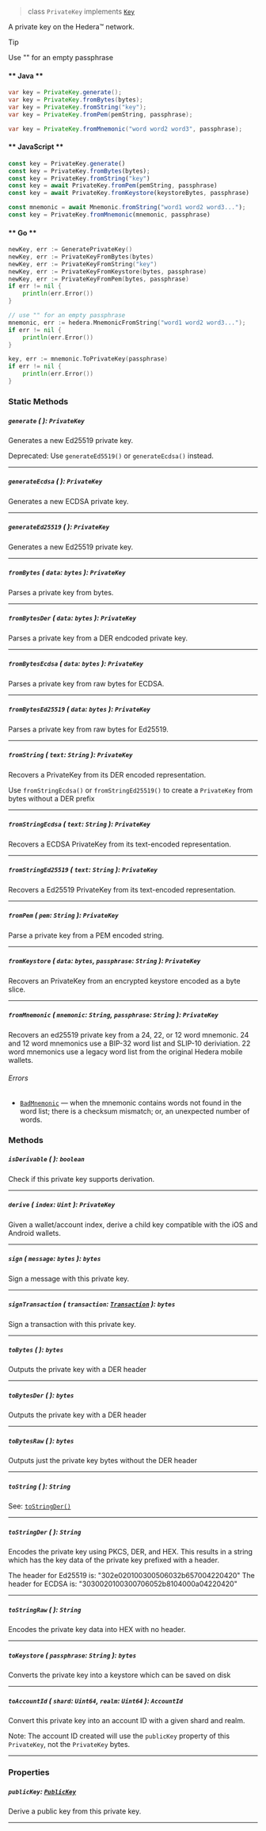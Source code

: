 > class `PrivateKey` implements [`Key`](reference/cryptography/Key.md)

A private key on the Hedera™ network.

> [!TIP]
>  Use "" for an empty passphrase

<!-- tabs:start -->

#### ** Java **

```java
var key = PrivateKey.generate();
var key = PrivateKey.fromBytes(bytes);
var key = PrivateKey.fromString("key");
var key = PrivateKey.fromPem(pemString, passphrase);

var key = PrivateKey.fromMnemonic("word word2 word3", passphrase);
```

#### ** JavaScript **

```javascript
const key = PrivateKey.generate()
const key = PrivateKey.fromBytes(bytes);
const key = PrivateKey.fromString("key")
const key = await PrivateKey.fromPem(pemString, passphrase)
const key = await PrivateKey.fromKeystore(keystoreBytes, passphrase)

const mnemonic = await Mnemonic.fromString("word1 word2 word3...");
const key = PrivateKey.fromMnemonic(mnemonic, passphrase)
```

#### ** Go **

```go
newKey, err := GeneratePrivateKey()
newKey, err := PrivateKeyFromBytes(bytes)
newKey, err := PrivateKeyFromString("key")
newKey, err := PrivateKeyFromKeystore(bytes, passphrase)
newKey, err := PrivateKeyFromPem(bytes, passphrase)
if err != nil {
    println(err.Error())
}

// use "" for an empty passphrase
mnemonic, err := hedera.MnemonicFromString("word1 word2 word3...");
if err != nil {
    println(err.Error())
}

key, err := mnemonic.ToPrivateKey(passphrase)
if err != nil {
    println(err.Error())
}
```

<!-- tabs:end -->

### Static Methods

##### `generate` ( ): `PrivateKey`

Generates a new Ed25519 private key.

Deprecated: Use `generateEd5519()` or `generateEcdsa()` instead.

---

##### `generateEcdsa` ( ): `PrivateKey`

Generates a new ECDSA private key.

---

##### `generateEd25519` ( ): `PrivateKey`

Generates a new Ed25519 private key.

---

##### `fromBytes` ( `data`: `bytes` ): `PrivateKey`

Parses a private key from bytes.

---

##### `fromBytesDer` ( `data`: `bytes` ): `PrivateKey`

Parses a private key from a DER endcoded private key.

---

##### `fromBytesEcdsa` ( `data`: `bytes` ): `PrivateKey`

Parses a private key from raw bytes for ECDSA.

---

##### `fromBytesEd25519` ( `data`: `bytes` ): `PrivateKey`

Parses a private key from raw bytes for Ed25519.

---

##### `fromString` ( `text`: `String` ): `PrivateKey`

Recovers a PrivateKey from its DER encoded representation.

Use `fromStringEcdsa()` or `fromStringEd25519()` to create a `PrivateKey` from bytes without a DER prefix

---

##### `fromStringEcdsa` ( `text`: `String` ): `PrivateKey`

Recovers a ECDSA PrivateKey from its text-encoded representation.

---

##### `fromStringEd25519` ( `text`: `String` ): `PrivateKey`

Recovers a Ed25519 PrivateKey from its text-encoded representation.

---

##### `fromPem` ( `pem`: `String` ): `PrivateKey`

Parse a private key from a PEM encoded string.

---

##### `fromKeystore` ( `data`: `bytes`, `passphrase`: `String` ): `PrivateKey`

Recovers an PrivateKey from an encrypted keystore encoded as a byte slice.

---

##### `fromMnemonic` ( `mnemonic`: `String`, `passphrase`: `String` ): `PrivateKey`

Recovers an ed25519 private key from a 24, 22, or 12 word mnemonic. 24 and
12 word mnemonics use a BIP-32 word list and SLIP-10 deriviation. 22 word
mnemonics use a legacy word list from the original Hedera mobile wallets.

###### Errors

- [`BadMnemonic`](reference/error/BadMnemonic.md) — when the mnemonic contains
  words not found in the word list; there is a checksum mismatch; or, an
  unexpected number of words.

### Methods

##### `isDerivable` ( ): `boolean`

Check if this private key supports derivation.

---

##### `derive` ( `index`: `Uint` ): `PrivateKey`

Given a wallet/account index, derive a child key compatible with the iOS and Android wallets.

---

##### `sign` ( `message`: `bytes` ): `bytes`

Sign a message with this private key.

---

##### `signTransaction` ( `transaction`: [`Transaction`](reference/core/Transaction.md) ): `bytes`

Sign a transaction with this private key.

---

##### `toBytes` ( ): `bytes`

Outputs the private key with a DER header 

---

##### `toBytesDer` ( ): `bytes`

Outputs the private key with a DER header 

---

##### `toBytesRaw` ( ): `bytes`

Outputs just the private key bytes without the DER header

---

##### `toString` ( ): `String`

See: [`toStringDer()`](#tostringder-string)

---

##### `toStringDer` ( ): `String`

Encodes the private key using PKCS, DER, and HEX. This results in
a string which has the key data of the private key prefixed with
a header.


The header for Ed25519 is: "302e020100300506032b657004220420"
The header for ECDSA is: "3030020100300706052b8104000a04220420"

---

##### `toStringRaw` ( ): `String`

Encodes the private key data into HEX with no header.

---

##### `toKeystore` ( `passphrase`: `String` ): `bytes`

Converts the private key into a keystore which can be saved on disk

---

##### `toAccountId` ( `shard`: `Uint64`, `realm`: `Uint64` ): `AccountId`

Convert this private key into an account ID with a given shard and realm.

Note: The account ID created will use the `publicKey` property of this `PrivateKey`,
not the `PrivateKey` bytes.

---

### Properties

##### `publicKey`: [`PublicKey`](reference/cryptography/PublicKey.md)

Derive a public key from this private key.

---
